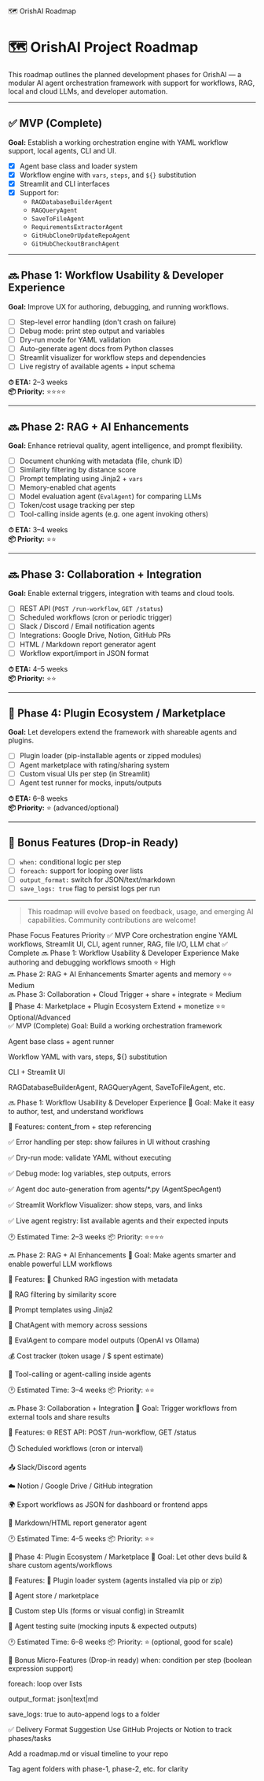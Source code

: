 🗺️ OrishAI Roadmap


# 🗺️ OrishAI Project Roadmap

This roadmap outlines the planned development phases for OrishAI — a modular AI agent orchestration framework with support for workflows, RAG, local and cloud LLMs, and developer automation.

---

## ✅ MVP (Complete)

**Goal:** Establish a working orchestration engine with YAML workflow support, local agents, CLI and UI.

- [x] Agent base class and loader system
- [x] Workflow engine with `vars`, `steps`, and `${}` substitution
- [x] Streamlit and CLI interfaces
- [x] Support for:
  - `RAGDatabaseBuilderAgent`
  - `RAGQueryAgent`
  - `SaveToFileAgent`
  - `RequirementsExtractorAgent`
  - `GitHubCloneOrUpdateRepoAgent`
  - `GitHubCheckoutBranchAgent`

---

## 🔜 Phase 1: Workflow Usability & Developer Experience

**Goal:** Improve UX for authoring, debugging, and running workflows.

- [ ] Step-level error handling (don't crash on failure)
- [ ] Debug mode: print step output and variables
- [ ] Dry-run mode for YAML validation
- [ ] Auto-generate agent docs from Python classes
- [ ] Streamlit visualizer for workflow steps and dependencies
- [ ] Live registry of available agents + input schema

**⏱ ETA:** 2–3 weeks  
**📦 Priority:** ⭐⭐⭐⭐

---

## 🔜 Phase 2: RAG + AI Enhancements

**Goal:** Enhance retrieval quality, agent intelligence, and prompt flexibility.

- [ ] Document chunking with metadata (file, chunk ID)
- [ ] Similarity filtering by distance score
- [ ] Prompt templating using Jinja2 + `vars`
- [ ] Memory-enabled chat agents
- [ ] Model evaluation agent (`EvalAgent`) for comparing LLMs
- [ ] Token/cost usage tracking per step
- [ ] Tool-calling inside agents (e.g. one agent invoking others)

**⏱ ETA:** 3–4 weeks  
**📦 Priority:** ⭐⭐

---

## 🔜 Phase 3: Collaboration + Integration

**Goal:** Enable external triggers, integration with teams and cloud tools.

- [ ] REST API (`POST /run-workflow`, `GET /status`)
- [ ] Scheduled workflows (cron or periodic trigger)
- [ ] Slack / Discord / Email notification agents
- [ ] Integrations: Google Drive, Notion, GitHub PRs
- [ ] HTML / Markdown report generator agent
- [ ] Workflow export/import in JSON format

**⏱ ETA:** 4–5 weeks  
**📦 Priority:** ⭐⭐

---

## 🧪 Phase 4: Plugin Ecosystem / Marketplace

**Goal:** Let developers extend the framework with shareable agents and plugins.

- [ ] Plugin loader (pip-installable agents or zipped modules)
- [ ] Agent marketplace with rating/sharing system
- [ ] Custom visual UIs per step (in Streamlit)
- [ ] Agent test runner for mocks, inputs/outputs

**⏱ ETA:** 6–8 weeks  
**📦 Priority:** ⭐ (advanced/optional)

---

## 🧩 Bonus Features (Drop-in Ready)

- [ ] `when:` conditional logic per step
- [ ] `foreach:` support for looping over lists
- [ ] `output_format:` switch for JSON/text/markdown
- [ ] `save_logs: true` flag to persist logs per run

---

> This roadmap will evolve based on feedback, usage, and emerging AI capabilities. Community contributions are welcome!










Phase	Focus	Features	Priority
✅ MVP	Core orchestration engine	YAML workflows, Streamlit UI, CLI, agent runner, RAG, file I/O, LLM chat	✅ Complete
🔜 Phase 1: Workflow Usability & Developer Experience	Make authoring and debugging workflows smooth	⭐ High	
🔜 Phase 2: RAG + AI Enhancements	Smarter agents and memory	⭐⭐ Medium	
🔜 Phase 3: Collaboration + Cloud	Trigger + share + integrate	⭐ Medium	
🧪 Phase 4: Marketplace + Plugin Ecosystem	Extend + monetize	⭐⭐ Optional/Advanced	
✅ MVP (Complete)
Goal: Build a working orchestration framework

 Agent base class + agent runner

 Workflow YAML with vars, steps, ${} substitution

 CLI + Streamlit UI

 RAGDatabaseBuilderAgent, RAGQueryAgent, SaveToFileAgent, etc.

🔜 Phase 1: Workflow Usability & Developer Experience
🎯 Goal: Make it easy to author, test, and understand workflows

🔹 Features:
 content_from + step referencing

 ✅ Error handling per step: show failures in UI without crashing

 ✅ Dry-run mode: validate YAML without executing

 ✅ Debug mode: log variables, step outputs, errors

 ✅ Agent doc auto-generation from agents/*.py (AgentSpecAgent)

 ✅ Streamlit Workflow Visualizer: show steps, vars, and links

 ✅ Live agent registry: list available agents and their expected inputs

🕐 Estimated Time: 2–3 weeks
📦 Priority: ⭐⭐⭐⭐

🔜 Phase 2: RAG + AI Enhancements
🎯 Goal: Make agents smarter and enable powerful LLM workflows

🔹 Features:
 🧠 Chunked RAG ingestion with metadata

 🧠 RAG filtering by similarity score

 🧠 Prompt templates using Jinja2

 💬 ChatAgent with memory across sessions

 🧪 EvalAgent to compare model outputs (OpenAI vs Ollama)

 💰 Cost tracker (token usage / $ spent estimate)

 🧠 Tool-calling or agent-calling inside agents

🕐 Estimated Time: 3–4 weeks
📦 Priority: ⭐⭐

🔜 Phase 3: Collaboration + Integration
🎯 Goal: Trigger workflows from external tools and share results

🔹 Features:
 🌐 REST API: POST /run-workflow, GET /status

 ⏱️ Scheduled workflows (cron or interval)

 📤 Slack/Discord agents

 ☁️ Notion / Google Drive / GitHub integration

 🌍 Export workflows as JSON for dashboard or frontend apps

 📜 Markdown/HTML report generator agent

🕐 Estimated Time: 4–5 weeks
📦 Priority: ⭐⭐

🧪 Phase 4: Plugin Ecosystem / Marketplace
🎯 Goal: Let other devs build & share custom agents/workflows

🔹 Features:
 🔌 Plugin loader system (agents installed via pip or zip)

 🏪 Agent store / marketplace

 🧰 Custom step UIs (forms or visual config) in Streamlit

 🧪 Agent testing suite (mocking inputs & expected outputs)

🕐 Estimated Time: 6–8 weeks
📦 Priority: ⭐ (optional, good for scale)

🧩 Bonus Micro-Features (Drop-in ready)
 when: condition per step (boolean expression support)

 foreach: loop over lists

 output_format: json|text|md

 save_logs: true to auto-append logs to a folder

✅ Delivery Format Suggestion
Use GitHub Projects or Notion to track phases/tasks

Add a roadmap.md or visual timeline to your repo

Tag agent folders with phase-1, phase-2, etc. for clarity